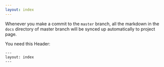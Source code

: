 ```yaml
---
layout: index
---
```



Whenever you make a commit to the `master` branch, all the markdown in the 
`docs` directory of master branch will be synced up automatically to project 
page.

You need this Header: 

~~~
---
layout: index
---
~~~
